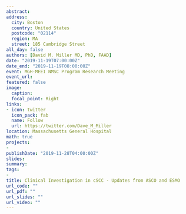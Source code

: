 ```yaml
---
abstract:
address:
  city: Boston
  country: United States
  postcode: "02114"
  region: MA
  street: 185 Cambridge Street
all_day: false
authors: [David M. Miller MD, PhD, FAAD]
date: "2019-11-19T07:00:00Z"
date_end: "2019-11-19T08:00:00Z"
event: MGH-MEEI NMSC Program Research Meeting
event_url: 
featured: false
image:
  caption: 
  focal_point: Right
links:
- icon: twitter
  icon_pack: fab
  name: Follow
  url: https://twitter.com/Dave_M_Miller
location: Massachusetts General Hospital
math: true
projects:
- 
publishDate: "2019-11-28T04:00:00Z"
slides:  
summary: 
tags:
- 
title: Clinical Investigation in cSCC - Updates from ASCO and ESMO
url_code: ""
url_pdf: ""
url_slides: ""
url_video: ""
---
```


